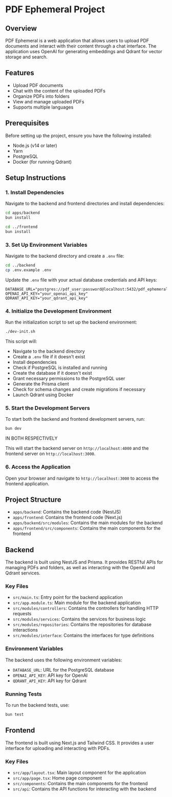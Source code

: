 # PDF Ephemeral Project

## Overview

PDF Ephemeral is a web application that allows users to upload PDF documents and interact with their content through a chat interface. The application uses OpenAI for generating embeddings and Qdrant for vector storage and search.

## Features

- Upload PDF documents
- Chat with the content of the uploaded PDFs
- Organize PDFs into folders
- View and manage uploaded PDFs
- Supports multiple languages

## Prerequisites

Before setting up the project, ensure you have the following installed:

- Node.js (v14 or later)
- Yarn
- PostgreSQL
- Docker (for running Qdrant)

## Setup Instructions

### 1. Install Dependencies

Navigate to the backend and frontend directories and install dependencies:

```bash
cd apps/backend
bun install

cd ../frontend
bun install
```

### 3. Set Up Environment Variables

Navigate to the backend directory and create a `.env` file:

```bash
cd ../backend
cp .env.example .env
```

Update the `.env` file with your actual database credentials and API keys:

```env
DATABASE_URL="postgres://pdf_user:password@localhost:5432/pdf_ephemeral_dev"
OPENAI_API_KEY="your_openai_api_key"
QDRANT_API_KEY="your_qdrant_api_key"
```

### 4. Initialize the Development Environment

Run the initialization script to set up the backend environment:

```bash
./dev-init.sh
```

This script will:

- Navigate to the backend directory
- Create a `.env` file if it doesn't exist
- Install dependencies
- Check if PostgreSQL is installed and running
- Create the database if it doesn't exist
- Grant necessary permissions to the PostgreSQL user
- Generate the Prisma client
- Check for schema changes and create migrations if necessary
- Launch Qdrant using Docker

### 5. Start the Development Servers

To start both the backend and frontend development servers, run:

```bash
bun dev
```

IN BOTH RESPECTIVELY

This will start the backend server on `http://localhost:4000` and the frontend server on `http://localhost:3000`.

### 6. Access the Application

Open your browser and navigate to `http://localhost:3000` to access the frontend application.

## Project Structure

- `apps/backend`: Contains the backend code (NestJS)
- `apps/frontend`: Contains the frontend code (Next.js)
- `apps/backend/src/modules`: Contains the main modules for the backend
- `apps/frontend/src/components`: Contains the main components for the frontend

## Backend

The backend is built using NestJS and Prisma. It provides RESTful APIs for managing PDFs and folders, as well as interacting with the OpenAI and Qdrant services.

### Key Files

- `src/main.ts`: Entry point for the backend application
- `src/app.module.ts`: Main module for the backend application
- `src/modules/controllers`: Contains the controllers for handling HTTP requests
- `src/modules/services`: Contains the services for business logic
- `src/modules/repositories`: Contains the repositories for database interactions
- `src/modules/interface`: Contains the interfaces for type definitions

### Environment Variables

The backend uses the following environment variables:

- `DATABASE_URL`: URL for the PostgreSQL database
- `OPENAI_API_KEY`: API key for OpenAI
- `QDRANT_API_KEY`: API key for Qdrant

### Running Tests

To run the backend tests, use:

```bash
bun test
```

## Frontend

The frontend is built using Next.js and Tailwind CSS. It provides a user interface for uploading and interacting with PDFs.

### Key Files

- `src/app/layout.tsx`: Main layout component for the application
- `src/app/page.tsx`: Home page component
- `src/components`: Contains the main components for the frontend
- `src/api`: Contains the API functions for interacting with the backend
